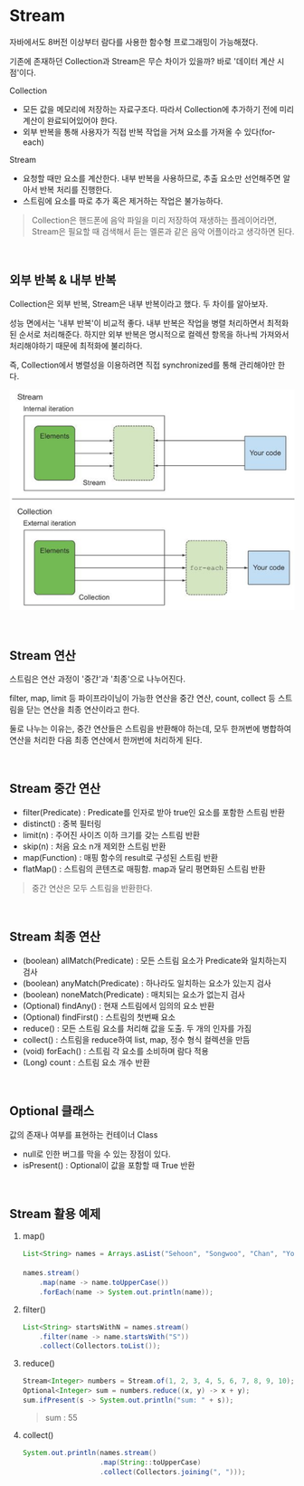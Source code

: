 # Stream

자바에서도 8버전 이상부터 람다를 사용한 함수형 프로그래밍이 가능해졌다.

기존에 존재하던 Collection과 Stream은 무슨 차이가 있을까? 바로 '데이터 계산 시점'이다.

Collection

- 모든 값을 메모리에 저장하는 자료구조다. 따라서 Collection에 추가하기 전에 미리 계산이 완료되어있어야 한다.
- 외부 반복을 통해 사용자가 직접 반복 작업을 거쳐 요소를 가져올 수 있다(for-each)

Stream

- 요청할 때만 요소를 계산한다. 내부 반복을 사용하므로, 추출 요소만 선언해주면 알아서 반복 처리를 진행한다.
- 스트림에 요소를 따로 추가 혹은 제거하는 작업은 불가능하다.

> Collection은 핸드폰에 음악 파일을 미리 저장하여 재생하는 플레이어라면, Stream은 필요할 때 검색해서 듣는 멜론과 같은 음악 어플이라고 생각하면 된다.

<br/>

## 외부 반복 & 내부 반복

Collection은 외부 반복, Stream은 내부 반복이라고 했다. 두 차이를 알아보자.

성능 면에서는 '내부 반복'이 비교적 좋다. 내부 반복은 작업을 병렬 처리하면서 최적화된 순서로 처리해준다. 하지만 외부 반복은 명시적으로 컬렉션 항목을 하나씩 가져와서 처리해야하기 때문에 최적화에 불리하다.

즉, Collection에서 병렬성을 이용하려면 직접 synchronized를 통해 관리해야만 한다.

![](images/stream1.png)

<br/>

## Stream 연산

스트림은 연산 과정이 '중간'과 '최종'으로 나누어진다.

filter, map, limit 등 파이프라이닝이 가능한 연산을 중간 연산, count, collect 등 스트림을 닫는 연산을 최종 연산이라고 한다.

둘로 나누는 이유는, 중간 연산들은 스트림을 반환해야 하는데, 모두 한꺼번에 병합하여 연산을 처리한 다음 최종 연산에서 한꺼번에 처리하게 된다.

<br/>

## Stream 중간 연산

- filter(Predicate) : Predicate를 인자로 받아 true인 요소를 포함한 스트림 반환
- distinct() : 중복 필터링
- limit(n) : 주어진 사이즈 이하 크기를 갖는 스트림 반환
- skip(n) : 처음 요소 n개 제외한 스트림 반환
- map(Function) : 매핑 함수의 result로 구성된 스트림 반환
- flatMap() : 스트림의 콘텐츠로 매핑함. map과 달리 평면화된 스트림 반환

> 중간 연산은 모두 스트림을 반환한다.

<br/>

## Stream 최종 연산

- (boolean) allMatch(Predicate) : 모든 스트림 요소가 Predicate와 일치하는지 검사
- (boolean) anyMatch(Predicate) : 하나라도 일치하는 요소가 있는지 검사
- (boolean) noneMatch(Predicate) : 매치되는 요소가 없는지 검사
- (Optional) findAny() : 현재 스트림에서 임의의 요소 반환
- (Optional) findFirst() : 스트림의 첫번째 요소
- reduce() : 모든 스트림 요소를 처리해 값을 도출. 두 개의 인자를 가짐
- collect() : 스트림을 reduce하여 list, map, 정수 형식 컬렉션을 만듬
- (void) forEach() : 스트림 각 요소를 소비하며 람다 적용
- (Long) count : 스트림 요소 개수 반환

<br/>

## Optional 클래스

값의 존재나 여부를 표현하는 컨테이너 Class

- null로 인한 버그를 막을 수 있는 장점이 있다.
- isPresent() : Optional이 값을 포함할 때 True 반환

<br/>

## Stream 활용 예제

1. map()

   ```java
   List<String> names = Arrays.asList("Sehoon", "Songwoo", "Chan", "Youngsuk", "Dajung");

   names.stream()
       .map(name -> name.toUpperCase())
       .forEach(name -> System.out.println(name));
   ```

2. filter()

   ```java
   List<String> startsWithN = names.stream()
       .filter(name -> name.startsWith("S"))
       .collect(Collectors.toList());
   ```

3. reduce()

   ```java
   Stream<Integer> numbers = Stream.of(1, 2, 3, 4, 5, 6, 7, 8, 9, 10);
   Optional<Integer> sum = numbers.reduce((x, y) -> x + y);
   sum.ifPresent(s -> System.out.println("sum: " + s));
   ```

   > sum : 55

4. collect()

   ```java
   System.out.println(names.stream()
                      .map(String::toUpperCase)
                      .collect(Collectors.joining(", ")));
   ```
